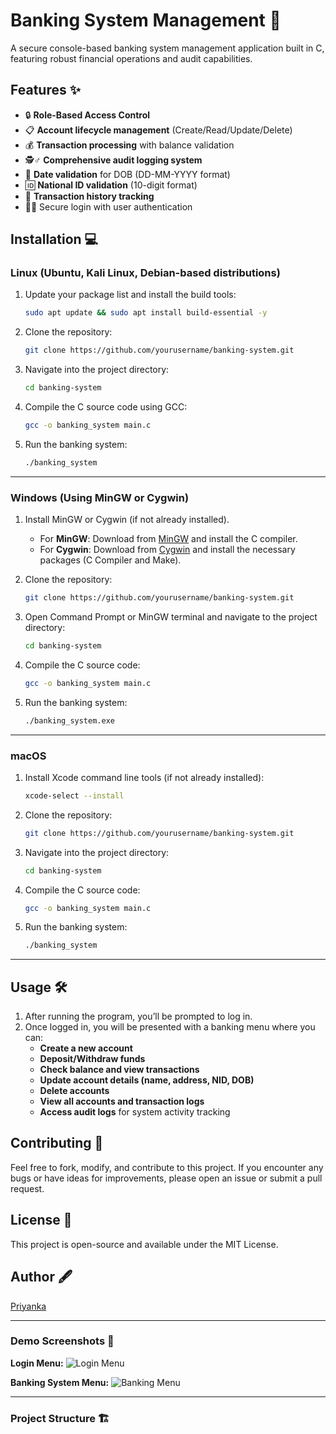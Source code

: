 # Banking System Management 🔐

A secure console-based banking system management application built in C, featuring robust financial operations and audit capabilities.


## Features ✨

- 🔒 **Role-Based Access Control** 
- 📋 **Account lifecycle management** (Create/Read/Update/Delete)
- 💰 **Transaction processing** with balance validation
- 🕵️♂️ **Comprehensive audit logging system**
- 📆 **Date validation** for DOB (DD-MM-YYYY format)
- 🆔 **National ID validation** (10-digit format)
- 📜 **Transaction history tracking**
- 🧑‍💼 Secure login with user authentication

## Installation 💻

### Linux (Ubuntu, Kali Linux, Debian-based distributions)

1. Update your package list and install the build tools:
    ```bash
    sudo apt update && sudo apt install build-essential -y
    ```

2. Clone the repository:
    ```bash
    git clone https://github.com/yourusername/banking-system.git
    ```

3. Navigate into the project directory:
    ```bash
    cd banking-system
    ```

4. Compile the C source code using GCC:
    ```bash
    gcc -o banking_system main.c
    ```

5. Run the banking system:
    ```bash
    ./banking_system
    ```

---

### Windows (Using MinGW or Cygwin)

1. Install MinGW or Cygwin (if not already installed).

   - For **MinGW**: Download from [MinGW](https://osdn.net/projects/mingw/releases/) and install the C compiler.
   - For **Cygwin**: Download from [Cygwin](https://www.cygwin.com/) and install the necessary packages (C Compiler and Make).

2. Clone the repository:
    ```bash
    git clone https://github.com/yourusername/banking-system.git
    ```

3. Open Command Prompt or MinGW terminal and navigate to the project directory:
    ```bash
    cd banking-system
    ```

4. Compile the C source code:
    ```bash
    gcc -o banking_system main.c
    ```

5. Run the banking system:
    ```bash
    ./banking_system.exe
    ```

---

### macOS

1. Install Xcode command line tools (if not already installed):
    ```bash
    xcode-select --install
    ```

2. Clone the repository:
    ```bash
    git clone https://github.com/yourusername/banking-system.git
    ```

3. Navigate into the project directory:
    ```bash
    cd banking-system
    ```

4. Compile the C source code:
    ```bash
    gcc -o banking_system main.c
    ```

5. Run the banking system:
    ```bash
    ./banking_system
    ```

---

## Usage 🛠️

1. After running the program, you’ll be prompted to log in.
2. Once logged in, you will be presented with a banking menu where you can:
   - **Create a new account**
   - **Deposit/Withdraw funds**
   - **Check balance and view transactions**
   - **Update account details (name, address, NID, DOB)**
   - **Delete accounts**
   - **View all accounts and transaction logs**
   - **Access audit logs** for system activity tracking

## Contributing 🤝

Feel free to fork, modify, and contribute to this project. If you encounter any bugs or have ideas for improvements, please open an issue or submit a pull request.

## License 📄

This project is open-source and available under the MIT License.

## Author 🖋️

[Priyanka](https://github.com/priyanka1144)

---

### Demo Screenshots 📸

**Login Menu:**
![Login Menu]([https://via.placeholder.com/400x200.png?text=Login+Menu](https://github.com/priyanka1144/Banking-management-system/blob/main/login.png))

**Banking System Menu:**
![Banking Menu]([https://via.placeholder.com/400x200.png?text=Banking+System+Menu](https://github.com/priyanka1144/Banking-management-system/blob/main/Banking.png))

---

### Project Structure 🏗️


